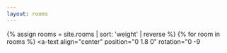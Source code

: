 ```yaml
---
layout: rooms
---
```

<a-entity environment="preset: dream"></a-entity>
<a-entity id="room-arrange" arrange>
  {% assign rooms = site.rooms | sort: 'weight' | reverse %}
  {% for room in rooms %}
    <a-box
      class="link"
      rotation="0 90 0"
      id="room-{{ room.title | downcase | replace: ' ', '-' }}"
      href="{{ '/rooms/' | relative_url }}{{ room.title | downcase | replace: ' ', '-' }}"
      title="{{ room.title }}"
      color="brown"
      depth="2"
      height="2.5"
      width="0.05"
    >
      <a-text
        align="center"
        position="0 1.8 0"
        rotation="0 -9
